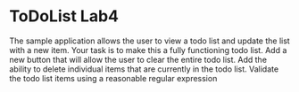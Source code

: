 # ToDoList Lab4
The sample application allows the user to view a todo list and
update the list with a new item.
Your task is to make this a fully functioning todo list.
Add a new button that will allow the user to clear the entire
todo list.
Add the ability to delete individual items that are currently in
the todo list.
Validate the todo list items using a reasonable regular
expression
